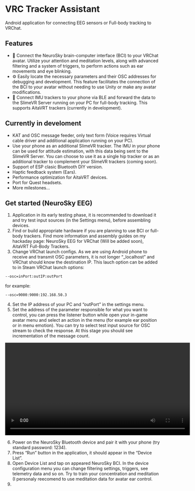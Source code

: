 # VRC Tracker Assistant
Android application for connecting EEG sensors or Full-body tracking to VRChat.

## Features
- :brain: Connect the NeuroSky brain-computer interface (BCI) to your VRChat avatar. Utilize your attention and meditation levels, along with advanced filtering and a system of triggers, to perform actions such as ear movements and eye blinking.
- :gear: Easily locate the necessary parameters and their OSC addresses for debugging and development. This feature facilitates the connection of the BCI to your avatar without needing to use Unity or make any avatar modifications.
- :man_dancing: Connect IMU trackers to your phone via BLE and forward the data to the SlimeVR Server running on your PC for full-body tracking. This supports AitaVRT trackers (currently in development).
  

## Currently in develoment
- KAT and OSC message feeder, only text form (Voice requires Virtual cable driver and additional application running on your PC).
- Use your phone as an additional SlimeVR tracker. The IMU in your phone can be used for attitude estimation, with this data being sent to the SlimeVR Server. You can choose to use it as a single hip tracker or as an additional tracker to complement your SlimeVR trackers (coming soon).
- Support of ESP clasic Bluetooth DIY version.
- Haptic feedback system (Ears).
- Performance optimization for AitaVRT devices.
- Port for Quest headsets.
- More milestones...


## Get started (NeuroSky EEG)
1. Application in its early testing phase, it is recommended to download it and try test input sources (in the Settings menu), before assembling devices.
2. Find or build appropriate hardware if you are planning to use BCI or full-body trackers. Find more information and assembly guides on my hackaday page: NeuroSky EEG for VRChat (Will be added soon), AitaVRT Full-Body Trackers.
3. Change VRChat launch configs. As we are using Android phone to receive and transmit OSC parameters, it is not longer “_localhost” and VRChat should know the destination IP. This lauch option can be added to in Steam VRChat launch options:

```bash
--osc=inPort:outIP:outPort
```

for example:
```bash
--osc=9000:9000:192.168.50.3
```

4. Set the IP address of your PC and “outPort” in the settings menu.
5. Set the address of the parameter responsible for what you want to control, you can press the listener button while open your in-game avatar menu and select an action in the menu (for example ear position or in menu emotion). You can try to select test input source for OSC stream to check the response. At this stage you should see incrementation of the message count.

<video width="600" controls>
  <source src="https://github.com/Neboron/SensorAssistantAndroid/tree/main/demo_media/SettingsDemo_01.mp4" type="video/mp4">
</video>

6. Power on the NeuroSky Bluetooth device and pair it with your phone (try standard password: 1234).
7. Press “Run” button in the application, it should appear in the “Device List”.
8. Open Device List and tap on appeared NeuroSky BCI. In the device configuration menu you can change filtering settings, triggers, see telemetry data and so on. Try to train your concentration and meditation (I personaly reecomend to use meditation data for avatar ear control.
9. 

